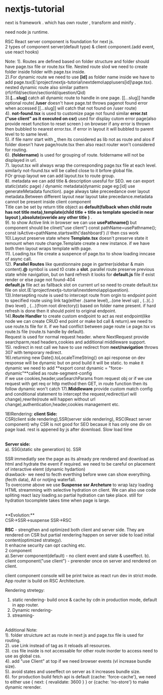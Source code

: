 # nextjs-tutorial

next is framework . which has own router  , transform and minify . 

need node js runtime.

RSC  React server component is foundation for next js. <br>
2 types of component  server(default type) & client component.(add event, use react hooks)


Note:
1). Routes are defined based on folder structure and folder should have page.tsx file or route.tsx file. Nested route slod we need to create folder inside folder with page.tsx inside.<br>
2).For dynamic route we need to use **[id]** as folder name inside we have to add page.tsx(E:\project\nextjs-tutorial\nextdemo\app\users\[id]\page.tsx). nested dynamic route also similar pattern (rfi/rfiId/section/sectionId/question/Qid)<br>
3).**[...slug]** catch all dynamic route to handle in one page. [[...slug]]  handle optional route( **/user** doesn't have page.tst throws pagenot found error when accessed [[...slug]] will catch that not found on /user route)<br>
4). **not-found.tsx** is used to customize page not found similar **error.tst ("use client" as it executed on csr)** used for display cutom error page(also provide reset function to reset screen ) on browser if any error is thrown then bubbled to nearest error.tsx. if error in layout it will bubbled to parent level to to same level.<br>
5). if file namr start with **_** then its considered as lib not as route and alos if folder doesn't have page/route.tsx then also react router won't considered for routing. <br>
6). **(foldername)** is used for grouping of route. foldername will not be displayed in url.<br>
7). layout.tsx will always wrap the corresponding page.tsx file at each level. similarly not-found.tsx will be called close to it brfore global file.<br>FOr group layout we can add layout.tsx to route group.<br> 
8). metadata we can add title & description usesful for SEO. we can export static(static page) / dynamic metadata(dynamic page  eg:[id] use generateMetadata function). page always take preceedance over layout metadata.Between different layout near layout take precedance.metadata cannot be present inside client component <br>
Title can be set by return title object as **default(falback when child route has not title meta),template(child title + title as template specied in near layout ),absolute(overide any other title )** .<br>
9). to show Active link in browser we can use **usePathname()** but component should be clinet("use client") 
const pathName=usePathname();
const isActive=pathName.startswith('dashboard') // then css work <br>
10).Layout preserve state where **Template.tsx** doesn't preserve state it remount when route change.Template create a new instance. if we have both then layout wraps template with page.<br>
11). Loading.tsx file create a suspence of page.tsx to show loading inncase of async call.<br>
12). **Parallel Routes** like questionnaire page in gartner(sidebar & main content).**@** symbol is used t0 crate a **slot**. parallel route preserve previous state while navigation, but on hard refresh it looks for **default.js** file if exist render or else page not found-404  <br>
**default.js** file act as fallback slot on current url so need to create default.tsx file on slot.(E:\project\nextjs-tutorial\nextdemo\app\question).<br>
13).Intersepting route is used to intercept route from orgin to endpoint point to specified route using link tag(either .(same level),..(one level up) , (..)(..)(two level) , (...)(from root directory)) based on folder name present. if hard refresh is done then it should point to original endpoint.<br>
14).**Route Handler** to create custom endpoint to act as rest endpoint(like node we can create CRUD end point or make bd call & return).we need to use route.ts file for it. if we had conflict between page route i.e page.tsx vs route.ts file (route.ts handle by default).<br>
Request is used for normal request header. where NextRequest provide searchparm,read headers,cookies and additional middleware support.<br> 
15). redirect in rest call we have to use redirect from **next/navigation** throws 307 with temporary redirect.<br>
16).returning new Date().toLocaleTimeString() on api response on dev response will be dynamic but on prod build it will be static. to make it dynamic we need to add **export const dynamic = "force-dynamic"**called as route-segment-config <br>
if we use cookies,header,useSearchParams from request obj or if we use request with get req or http method then GET, in route function then its follow dynamic won't catch
17).**Middleware** provide custom match config and conditional statement to intercept the request,redirect(url will change),rewrite(route will happen without url change),authentication,header,cookies management etc.<br>

18)Rendering:
**client Side:**<br>
CSR(client side rendering),SSR(server side rendering), RSC(React server component)
why CSR is not good for SEO becasue it has only one div on page load. rest is appened by js after download. Slow load time<br>
<br>

**Server side:**<br>
a). SSG(static site generation)
b). SSR

SSR immediatly see the page as its already pre rendered and download as html and hydrate the event if required. we need to be careful on placement of interactive elemt (dynamic hydartion)
<br>
drawback- we need to fecth everthing before wwe can show everything.(fecth data), All or notjing waterfall.
<br>
To overcome above we use **Suspense ssr Archeture** to wrap lazy loading HTML streamming with selective hydration on client. We can also use code spliting react lazy loading.so partial hydration can take place. still for hydration tocomplete takes time when page is large.<br>

<br>
**Evolution:**
<br>CSR->SSR->suspense SSR->RSC
<br>

**RSC** - strengthen and optimized both client and server side. They are rendered on CSR but partial rendering happen on server side to load initial content(optimized strategy).<br>
It enhacne security can opt caching etc.<br>
 2 component 
<br>
a).Server component(default) - no client event and state & useeffect.
b). client component("use client") - prerender once on server and rendered on client.

client component console will be print twice as react run dev in strict mode. App router is build on RSC Architecture.<br>

Rendering stretegy:
1) static rendering- build once & cache by cdn in production mode, default in app router.
2) Dynamic rendering-
3) streaming-



<br>
Additional Note:<br>
1). folder struicture act as route in next js and page.tsx file is used for routing.<br>
2). use Link instead of <a> tag as it reloads all resources.<br>
3). css file inside is not accessable for other route inorder to access need to use as global css.<br>
4). add "use Client" at top if we need browser events  (vl increase bundle size).<br>
5). avoid states and useeffect  on server as it increases bundle size.<br>
6). for production build fetch api is default {cache: 'force-cache'}, we need to either use { next: { revalidate: 3600 } } or {cache: 'no-store'} to make dynamic rerender.<br>
